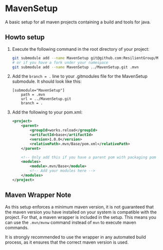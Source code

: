# MavenSetup
A basic setup for all maven projects containing a build and tools for java.

## Howto setup
1. Execute the following command in the root directory of your project:
	```bash
	git submodule add --name MavenSetup git@github.com:ResilientGroup/MavenSetup.git .mvn
	# or if you have a fork under your namespace
	git submodule add --name MavenSetup ../MavenSetup.git .mvn
	``` 
2. Add the `branch = .` line to your .gitmodules file for the MavenSetup submodule. It should look like this:
	```properties
	[submodule="MavenSetup"]
		path = .mvn
		url = ../MavenSetup.git
		branch = .
	```
3. Add the following to your pom.xml:
	````xml
	<project>
		<parent>
			<groupId>works.reload</groupId>
			<artifactId>base</artifactId>
			<version>1.0.0</version>
			<relativePath>.mvn/Base/pom.xml</relativePath>
		</parent>

		<!-- Only add this if you have a parent pom with packaging pom -->
		<modules>
			<module>.mvn/Base</module>
			<!-- Add your modules here -->
		</modules>
	</project>
	````

## Maven Wrapper Note
As this setup enforces a minimum maven version,
it is not guaranteed that the maven version you have installed on your system is compatible with the project.
For that, a maven wrapper is included in the setup.
This means you can use the `.mvn/mvnw` command instead of `mvn` to execute maven commands.

It is strongly recommended to use the wrapper in any automated build process, as it ensures that the correct maven version is used.
